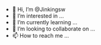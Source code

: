 - 👋 Hi, I’m @Jinkingsw
- 👀 I’m interested in ...
- 🌱 I’m currently learning ...
- 💞️ I’m looking to collaborate on ...
- 📫 How to reach me ...

<!---
Jinkingsw/Jinkingsw is a ✨ special ✨ repository because its `README.md` (this file) appears on your GitHub profile.
You can click the Preview link to take a look at your changes.
--->
